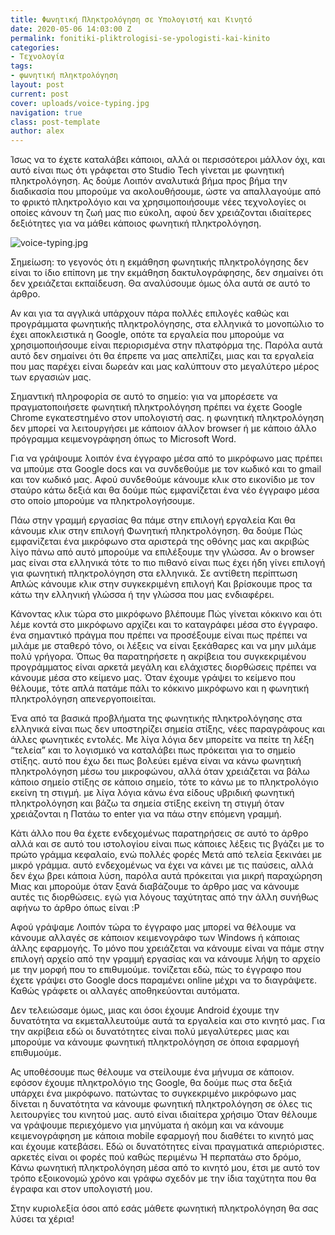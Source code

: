 ```yaml
---
title: Φωνητική Πληκτρολόγηση σε Υπολογιστή και Κινητό
date: 2020-05-06 14:03:00 Z
permalink: fonitiki-pliktrologisi-se-ypologisti-kai-kinito
categories:
- Τεχνολογία
tags:
- φωνητική πληκτρολόγηση
layout: post
current: post
cover: uploads/voice-typing.jpg
navigation: true
class: post-template
author: alex
---
```


Ίσως να το έχετε καταλάβει κάποιοι,  αλλά οι περισσότεροι μάλλον όχι,  και αυτό είναι πως ότι γράφεται στο Studio Tech  γίνεται με φωνητική πληκτρολόγηση.  Ας δούμε Λοιπόν αναλυτικά βήμα προς βήμα την διαδικασία που μπορούμε να ακολουθήσουμε, ώστε να απαλλαγούμε από το φρικτό πληκτρολόγιο και να χρησιμοποιήσουμε νέες τεχνολογίες οι οποίες κάνουν τη ζωή μας πιο εύκολη,  αφού δεν χρειάζονται ιδιαίτερες δεξιότητες για να μάθει κάποιος φωνητική πληκτρολόγηση. 

![voice-typing.jpg](/site/uploads/voice-typing.jpg)

Σημείωση:  το γεγονός ότι η εκμάθηση  φωνητικής πληκτρολόγησης δεν είναι το ίδιο επίπονη με την εκμάθηση δακτυλογράφησης,  δεν σημαίνει ότι δεν χρειάζεται εκπαίδευση. Θα  αναλύσουμε όμως όλα αυτά σε αυτό το άρθρο.

Αν και για τα αγγλικά υπάρχουν πάρα πολλές επιλογές καθώς και προγράμματα φωνητικής πληκτρολόγησης,  στα ελληνικά το μονοπώλιο το έχει αποκλειστικά η Google,  οπότε τα εργαλεία που μπορούμε να χρησιμοποιήσουμε είναι περιορισμένα στην πλατφόρμα της.  Παρόλα αυτά αυτό δεν σημαίνει ότι θα έπρεπε να μας απελπίζει,  μιας και τα εργαλεία που μας παρέχει είναι δωρεάν και μας καλύπτουν στο μεγαλύτερο μέρος των εργασιών μας.

Σημαντική πληροφορία σε αυτό το σημείο:  για να μπορέσετε να πραγματοποιήσετε φωνητική πληκτρολόγηση πρέπει να έχετε Google Chrome εγκατεστημένο στον υπολογιστή σας.  η φωνητική πληκτρολόγηση δεν μπορεί να λειτουργήσει με κάποιον άλλον browser ή με κάποιο άλλο πρόγραμμα κειμενογράφηση όπως το Microsoft Word.

Για να γράψουμε λοιπόν ένα έγγραφο μέσα από το μικρόφωνο μας πρέπει να μπούμε στα Google docs  και να συνδεθούμε με τον κωδικό και  το gmail και τον κωδικό μας.  Αφού συνδεθούμε κάνουμε κλικ στο εικονίδιο με τον σταύρο κάτω δεξιά και θα δούμε πώς εμφανίζεται ένα νέο έγγραφο μέσα στο οποίο μπορούμε να πληκτρολογήσουμε. 

Πάω στην γραμμή εργασίας θα πάμε στην επιλογή εργαλεία Και θα κάνουμε κλικ στην επιλογή Φωνητική πληκτρολόγηση.  θα δούμε Πώς εμφανίζεται ένα μικρόφωνο στα αριστερά της οθόνης μας και ακριβώς λίγο πάνω από αυτό μπορούμε να επιλέξουμε την γλώσσα. Αν ο browser μας είναι στα ελληνικά τότε το πιο πιθανό  είναι πως έχει ήδη γίνει επιλογή για φωνητική πληκτρολόγηση στα ελληνικά. Σε  αντίθετη περίπτωση Απλώς κάνουμε κλικ στην συγκεκριμένη επιλογή Και βρίσκουμε προς τα κάτω την ελληνική γλώσσα ή την γλώσσα που μας ενδιαφέρει. 

Κάνοντας κλικ τώρα στο μικρόφωνο βλέπουμε Πώς γίνεται κόκκινο και ότι λέμε κοντά στο μικρόφωνο αρχίζει και το καταγράφει μέσα στο έγγραφο.  ένα σημαντικό πράγμα που πρέπει να προσέξουμε είναι πως πρέπει να μιλάμε με σταθερό τόνο, οι λέξεις  να είναι ξεκάθαρες και να μην μιλάμε πολύ γρήγορα.  Όπως θα παρατηρήσετε η ακρίβεια του συγκεκριμένου προγράμματος είναι αρκετά μεγάλη και ελάχιστες διορθώσεις πρέπει να κάνουμε μέσα στο κείμενο μας.  Όταν έχουμε γράψει το κείμενο που θέλουμε,  τότε απλά πατάμε πάλι το κόκκινο μικρόφωνο και η φωνητική πληκτρολόγηση απενεργοποιείται.

Ένα από τα βασικά προβλήματα της φωνητικής πληκτρολόγησης στα ελληνικά είναι πως δεν υποστηρίζει σημεία στίξης,  νέες παραγράφους και άλλες φωνητικές εντολές.  Με λίγα λόγια δεν μπορείτε να πείτε τη λέξη “τελεία”  και το λογισμικό να καταλάβει πως πρόκειται για το σημείο στίξης.  αυτό που έχω δει πως βολεύει εμένα είναι να κάνω φωνητική πληκτρολόγηση μέσω του μικροφώνου,  αλλά όταν χρειάζεται να βάλω κάποιο σημείο στίξης σε κάποιο σημείο,  τότε το κάνω με το πληκτρολόγιο εκείνη τη στιγμή.  με λίγα λόγια κάνω ένα είδους υβριδική φωνητική πληκτρολόγηση και βάζω τα σημεία στίξης εκείνη τη στιγμή όταν χρειάζονται η Πατάω το enter για να πάω στην επόμενη γραμμή.

Κάτι άλλο που θα έχετε ενδεχομένως παρατηρήσεις σε αυτό το άρθρο αλλά και σε αυτό του ιστολογίου  είναι πως κάποιες λέξεις τις βγάζει με το πρώτο γράμμα κεφαλαίο,  ενώ πολλές φορές Μετά από τελεία  ξεκινάει  με μικρό γράμμα.  αυτό ενδεχομένως να έχει να κάνει με τις παύσεις,  αλλά δεν έχω βρει κάποια λύση,  παρόλα αυτά πρόκειται για μικρή παραχώρηση Μιας και μπορούμε όταν ξανά διαβάζουμε το άρθρο μας να κάνουμε αυτές τις διορθώσεις.  εγώ για λόγους ταχύτητας από την άλλη συνήθως αφήνω το άρθρο όπως είναι :P 

Αφού γράψαμε Λοιπόν τώρα το έγγραφο μας μπορεί να θέλουμε να κάνουμε αλλαγές σε κάποιον κειμενογράφο των Windows ή κάποιας άλλης εφαρμογής.  Το μόνο που χρειάζεται να κάνουμε είναι να πάμε στην επιλογή αρχείο από την γραμμή εργασίας και να κάνουμε λήψη το αρχείο με την μορφή που το επιθυμούμε.  τονίζεται εδώ,  πώς το έγγραφο που έχετε γράψει στο Google docs παραμένει online μέχρι να το διαγράψετε. Καθώς  γράφετε οι αλλαγές αποθηκεύονται αυτόματα.

Δεν τελειώσαμε όμως, μιας και όσοι έχουμε Android έχουμε την δυνατότητα να εκμεταλλευτούμε αυτά τα εργαλεία και στο κινητό μας.  Για την ακρίβεια εδώ οι δυνατότητες είναι πολύ μεγαλύτερες μιας και μπορούμε να κάνουμε φωνητική πληκτρολόγηση σε όποια εφαρμογή επιθυμούμε.

Ας υποθέσουμε πως θέλουμε να στείλουμε ένα μήνυμα σε κάποιον.  εφόσον έχουμε πληκτρολόγιο της Google,  θα δούμε πως στα δεξιά υπάρχει ένα μικρόφωνο.  πατώντας το συγκεκριμένο μικρόφωνο μας δίνεται η δυνατότητα να κάνουμε φωνητική πληκτρολόγηση σε όλες τις λειτουργίες του κινητού μας.  αυτό είναι ιδιαίτερα χρήσιμο Όταν θέλουμε να γράψουμε περιεχόμενο για μηνύματα  ή ακόμη και να κάνουμε κειμενογράφηση με κάποια mobile εφαρμογή που διαθέτει το κινητό μας και έχουμε κατεβάσει. Εδώ οι δυνατότητες είναι πραγματικά απεριόριστες.  αρκετές είναι οι φορές πού καθώς περιμένω Ή περπατάω στο δρόμο,  Κάνω φωνητική πληκτρολόγηση μέσα από το κινητό μου,  έτσι με αυτό τον τρόπο εξοικονομώ χρόνο και γράφω σχεδόν με την ίδια ταχύτητα που θα έγραφα και στον υπολογιστή μου.

Στην κυριολεξία όσοι από εσάς μάθετε φωνητική πληκτρολόγηση θα σας λύσει τα χέρια!
